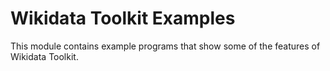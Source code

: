 Wikidata Toolkit Examples
=========================

This module contains example programs that show some of the features
of Wikidata Toolkit.
